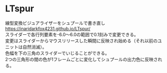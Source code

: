 # LTspur
線型変換ビジュアライザーをシュプールで書き直し  
https://inaridarkfox4231.github.io/LTspur/  
スライダーで各行列要素を-6.0～6.0の範囲で0.1刻みで変更できる。  
変更はスライダーからマウスリリースした瞬間に反映され始める（それ以前のユニットは自然消滅）。  
色幅を下の三角のスライダーでいじることができる。  
2つの三角形の間の色が1フレームごとに変化してシュプールの出力色に反映される。  
